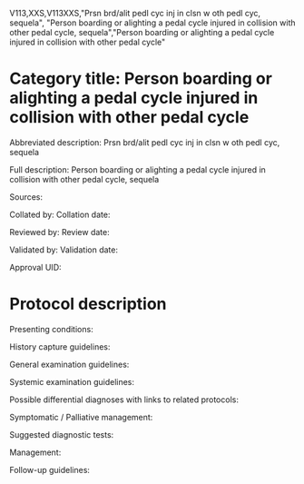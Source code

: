 V113,XXS,V113XXS,"Prsn brd/alit pedl cyc inj in clsn w oth pedl cyc, sequela", "Person boarding or alighting a pedal cycle injured in collision with other pedal cycle, sequela","Person boarding or alighting a pedal cycle injured in collision with other pedal cycle"
# Category title: Person boarding or alighting a pedal cycle injured in collision with other pedal cycle

Abbreviated description: Prsn brd/alit pedl cyc inj in clsn w oth pedl cyc, sequela

Full description: Person boarding or alighting a pedal cycle injured in collision with other pedal cycle, sequela

Sources:

Collated by:
Collation date:

Reviewed by:
Review date:

Validated by:
Validation date:

Approval UID:

# Protocol description

Presenting conditions:

History capture guidelines:

General examination guidelines:

Systemic examination guidelines:

Possible differential diagnoses with links to related protocols:

Symptomatic / Palliative management:

Suggested diagnostic tests:

Management:

Follow-up guidelines:
